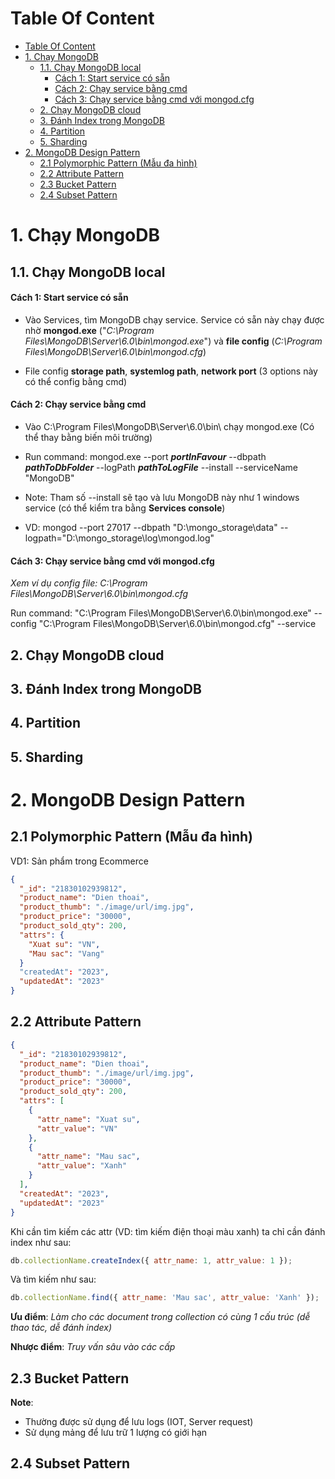 # Table Of Content

- [Table Of Content](#table-of-content)
- [1. Chạy MongoDB](#1-chạy-mongodb)
  - [1.1. Chạy MongoDB local](#11-chạy-mongodb-local)
    - [Cách 1: Start service có sẵn](#cách-1-start-service-có-sẵn)
    - [Cách 2: Chạy service bằng cmd](#cách-2-chạy-service-bằng-cmd)
    - [Cách 3: Chạy service bằng cmd với mongod.cfg](#cách-3-chạy-service-bằng-cmd-với-mongodcfg)
  - [2. Chạy MongoDB cloud](#2-chạy-mongodb-cloud)
  - [3. Đánh Index trong MongoDB](#3-đánh-index-trong-mongodb)
  - [4. Partition](#4-partition)
  - [5. Sharding](#5-sharding)
- [2. MongoDB Design Pattern](#2-mongodb-design-pattern)
  - [2.1 Polymorphic Pattern (Mẫu đa hình)](#21-polymorphic-pattern-mẫu-đa-hình)
  - [2.2 Attribute Pattern](#22-attribute-pattern)
  - [2.3 Bucket Pattern](#23-bucket-pattern)
  - [2.4 Subset Pattern](#24-subset-pattern)

# 1. Chạy MongoDB

## 1.1. Chạy MongoDB local

#### Cách 1: Start service có sẵn

- Vào Services, tìm MongoDB chạy service. Service có sẵn này chạy được nhờ **mongod.exe** ("_C:\Program Files\MongoDB\Server\6.0\bin\mongod.exe_") và **file config** (_C:\Program Files\MongoDB\Server\6.0\bin\mongod.cfg_)

- File config **storage path**, **systemlog path**, **network port** (3 options này có thể config bằng cmd)

#### Cách 2: Chạy service bằng cmd

- Vào C:\Program Files\MongoDB\Server\6.0\bin\ chạy mongod.exe (Có thể thay bằng biến môi trường)

- Run command: mongod.exe --port **_portInFavour_** --dbpath **_pathToDbFolder_** --logPath **_pathToLogFile_** --install --serviceName "MongoDB"

- Note: Tham số --install sẽ tạo và lưu MongoDB này như 1 windows service (có thể kiểm tra bằng **Services console**)

- VD: mongod --port 27017 --dbpath "D:\mongo_storage\data" --logpath="D:\mongo_storage\log\mongod.log"

#### Cách 3: Chạy service bằng cmd với mongod.cfg

_Xem ví dụ config file: C:\Program Files\MongoDB\Server\6.0\bin\mongod.cfg_

Run command: "C:\Program Files\MongoDB\Server\6.0\bin\mongod.exe" --config "C:\Program Files\MongoDB\Server\6.0\bin\mongod.cfg" --service

## 2. Chạy MongoDB cloud

## 3. Đánh Index trong MongoDB

## 4. Partition

## 5. Sharding

# 2. MongoDB Design Pattern

## 2.1 Polymorphic Pattern (Mẫu đa hình)

VD1: Sản phẩm trong Ecommerce

```json
{
  "_id": "21830102939812",
  "product_name": "Dien thoai",
  "product_thumb": "./image/url/img.jpg",
  "product_price": "30000",
  "product_sold_qty": 200,
  "attrs": {
    "Xuat su": "VN",
    "Mau sac": "Vang"
  }
  "createdAt": "2023",
  "updatedAt": "2023"
}
```

## 2.2 Attribute Pattern

```json
{
  "_id": "21830102939812",
  "product_name": "Dien thoai",
  "product_thumb": "./image/url/img.jpg",
  "product_price": "30000",
  "product_sold_qty": 200,
  "attrs": [
    {
      "attr_name": "Xuat su",
      "attr_value": "VN"
    },
    {
      "attr_name": "Mau sac",
      "attr_value": "Xanh"
    }
  ],
  "createdAt": "2023",
  "updatedAt": "2023"
}
```

Khi cần tìm kiếm các attr (VD: tìm kiếm điện thoại màu xanh) ta chỉ cần đánh index như sau:

```js
db.collectionName.createIndex({ attr_name: 1, attr_value: 1 });
```

Và tìm kiếm như sau:

```js
db.collectionName.find({ attr_name: 'Mau sac', attr_value: 'Xanh' });
```

**Ưu điểm**: _Làm cho các document trong collection có cùng 1 cấu trúc \(dễ thao tác, dễ đánh index\)_

**Nhược điểm**: _Truy vấn sâu vào các cấp_

## 2.3 Bucket Pattern

**Note**:

- Thường được sử dụng để lưu logs (IOT, Server request)
- Sử dụng mảng để lưu trữ 1 lượng có giới hạn

## 2.4 Subset Pattern
